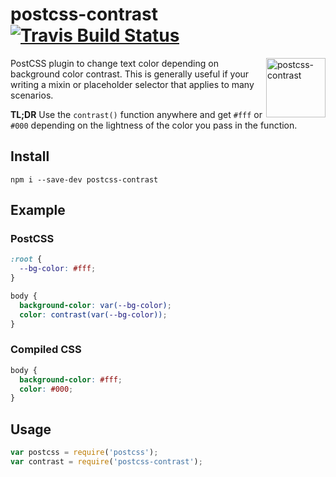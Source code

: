# postcss-contrast [![Travis Build Status][travis-img]][travis]

<img src="giticon.png" title="postcss-contrast" align="right" width="95"
height="95">

PostCSS plugin to change text color depending on background color
contrast. This is generally useful if your writing a mixin or placeholder
selector that applies to many scenarios.

**TL;DR** Use the `contrast()` function
anywhere and get `#fff` or `#000` depending on the lightness of the color you
pass in the function.

## Install

``` shell
npm i --save-dev postcss-contrast
```

## Example

### PostCSS
```css
:root {
  --bg-color: #fff;
}

body {
  background-color: var(--bg-color);
  color: contrast(var(--bg-color));
}
```

### Compiled CSS
```css
body {
  background-color: #fff;
  color: #000;
}
```

## Usage

```js
var postcss = require('postcss');
var contrast = require('postcss-contrast');
```

[travis-img]: https://img.shields.io/travis/stephenway/postcss-contrast.svg?label=unix
[travis]: https://travis-ci.org/stephenway/postcss-contrast
